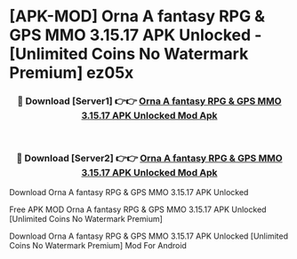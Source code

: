 # [APK-MOD] Orna  A fantasy RPG & GPS MMO 3.15.17 APK Unlocked - [Unlimited Coins No Watermark Premium] ez05x



<div align="center">
<h3>🔴 Download [Server1] 👉👉 <a href="https://momento.my/?title=Orna__A_fantasy_RPG_&_GPS_MMO_3.15.17_APK_Unlocked">Orna  A fantasy RPG & GPS MMO 3.15.17 APK Unlocked Mod Apk</a></h3><br>

<h3>🔴 Download [Server2] 👉👉 <a href="https://momento.my/?title=Orna__A_fantasy_RPG_&_GPS_MMO_3.15.17_APK_Unlocked">Orna  A fantasy RPG & GPS MMO 3.15.17 APK Unlocked Mod Apk</a></h3>
</div>



Download Orna  A fantasy RPG & GPS MMO 3.15.17 APK Unlocked 

Free APK MOD Orna  A fantasy RPG & GPS MMO 3.15.17 APK Unlocked [Unlimited Coins No Watermark Premium]

Download Orna  A fantasy RPG & GPS MMO 3.15.17 APK Unlocked [Unlimited Coins No Watermark Premium] Mod For Android
